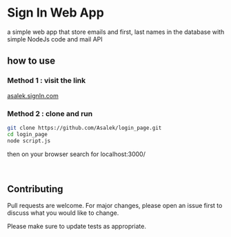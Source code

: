 # Sign In Web App

a simple web app that store emails and first, last names in the database with simple NodeJs code and mail API 

## how to use 

### Method 1 : visit the link

<a href="https://cryptic-escarpment-92804.herokuapp.com/">asalek.signIn.com</a>

### Method 2 : clone and run

```bash
git clone https://github.com/Asalek/login_page.git
cd login_page
node script.js

````
then on your browser search for localhost:3000/

<br>

## Contributing

Pull requests are welcome. For major changes, please open an issue first to discuss what you would like to change.

Please make sure to update tests as appropriate.